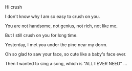 Hi crush 

I don't know why I am so easy to crush on you. 

You are not handsome, not genius, not rich, not like me. 

But I still crush on you for long time.

Yesterday, I met you under the pine near my dorm.

Oh so glad to saw your face, so cute like a baby's face ever.

Then I wanted to sing a song, which is "ALL I EVER NEED" 
...
